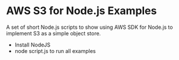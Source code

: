 # AWS S3 for Node.js Examples

A set of short Node.js scripts to show using AWS SDK for Node.js to implement S3 as a simple object store.

* Install NodeJS
* node script.js to run all examples


